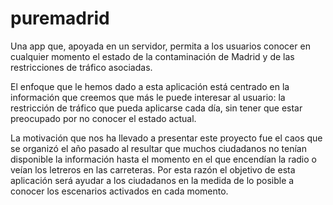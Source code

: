 # puremadrid
Una app que, apoyada en un servidor, permita a los usuarios conocer en cualquier momento el estado de la contaminación de Madrid y de las restricciones de tráfico asociadas.

El enfoque que le hemos dado a esta aplicación está centrado en la información que creemos que más le puede interesar al usuario: la restricción de tráfico que pueda aplicarse cada día, sin tener que estar preocupado por no conocer el estado actual.

La motivación que nos ha llevado a presentar este proyecto fue el caos que se organizó el año pasado al resultar que muchos ciudadanos no tenían disponible la información hasta el momento en el que encendían la radio o veían los letreros en las carreteras. Por esta razón el objetivo de esta aplicación será ayudar a los ciudadanos en la medida de lo posible a conocer los escenarios activados en cada momento.
